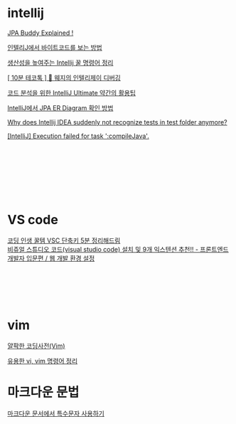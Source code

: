 

# intellij

[JPA Buddy Explained !](https://www.youtube.com/watch?v=b30OB8K9WX4&list=PLiLLi47PCMPjvVIba_5Tzl--QqblJkpnZ&index=54&ab_channel=JavaTechie)
<br/>

[인텔리J에서 바이트코드를 보는 방법](https://www.youtube.com/watch?v=XRmxIp8mJ-o&list=PLiLLi47PCMPjvVIba_5Tzl--QqblJkpnZ&index=79&ab_channel=%EB%B0%B1%EA%B8%B0%EC%84%A0)
<br/>

[생산성을 높여주는 Intellij 꿀 명령어 정리](https://www.youtube.com/watch?v=0HQkGMJOxwo&list=PLiLLi47PCMPjvVIba_5Tzl--QqblJkpnZ&index=100&ab_channel=%EC%84%B1%EC%A7%80%EC%B1%84%EB%84%90)


[&#91; 10분 테코톡 &#93;  🍟  웨지의 인텔리제이 디버깅](https://www.youtube.com/watch?v=gkutTlwi70s&list=PLiLLi47PCMPjvVIba_5Tzl--QqblJkpnZ&index=100&ab_channel=%EC%9A%B0%EC%95%84%ED%95%9CTech)
<br/>

[코드 분석을 위한 IntelliJ Ultimate 약간의 활용팁](https://appleg1226.tistory.com/27?category=894463)
<br/>

[IntelliJ에서 JPA ER Diagram 확인 방법](https://jojoldu.tistory.com/517)
<br/>

[Why does Intellij IDEA suddenly not recognize tests in test folder anymore?](https://stackoverflow.com/questions/13157815/why-does-intellij-idea-suddenly-not-recognize-tests-in-test-folder-anymore)
<br/>

[[IntelliJ] Execution failed for task ':compileJava'.](https://veneas.tistory.com/entry/IntelliJ-Execution-failed-for-task-compileJava)
<br/>

[]()
<br/>

[]()
<br/>

[]()
<br/>

[]()
<br/>






# VS code

[코딩 인생 꿀템 VSC 단축키 5분 정리해드림](https://www.youtube.com/watch?v=Wn7j5dfbJF4&list=PLclw_XTIbaKoJrijHvoa90sbwq8ZajZjk&index=46)
<br/>
 [비쥬얼 스튜디오 코드(visual studio code) 설치 및 9개 익스텐션 추천!! - 프론트엔드 개발자 입문편 / 웹 개발 환경 설정](https://www.youtube.com/watch?v=ltvaJ6vr19M&list=PLiLLi47PCMPjvVIba_5Tzl--QqblJkpnZ&index=153&ab_channel=%EC%88%98%EC%BD%94%EB%94%A9)
<br/>
 []()
<br/>
 []()
<br/>
 []()
<br/>
 []()
<br/>
 []()
<br/>
 


# vim 

[얄팍한 코딩사전(Vim)](https://www.youtube.com/watch?v=qn1soztN7k4)
<br/>


[유용한 vi, vim 명령어 정리](https://getto215.tistory.com/10)
<br/>


# 마크다운 문법

[마크다운 문서에서 특수문자 사용하기](https://4urdev.tistory.com/62)
 

